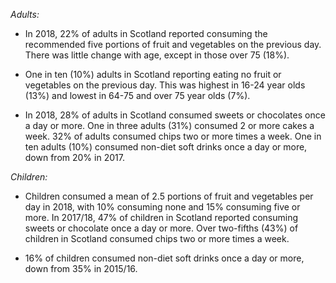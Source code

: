*Adults:* 

* In 2018, 22% of adults in Scotland reported consuming the recommended five portions of fruit and vegetables on the previous day. There was little change with age, except in those over 75 (18%).

* One in ten (10%) adults in Scotland reporting eating no fruit or vegetables on the previous day. This was highest in 16-24 year olds (13%) and lowest in 64-75 and over 75 year olds (7%).

* In 2018, 28% of adults in Scotland consumed sweets or chocolates once a day or more. One in three adults (31%) consumed 2 or more cakes a week. 32% of adults consumed chips two or more times a week. One in ten adults (10%) consumed non-diet soft drinks once a day or more, down from 20% in 2017.

*Children:* 

* Children consumed a mean of 2.5 portions of fruit and vegetables per day in 2018, with 10% consuming none and 15% consuming five or more.
In 2017/18, 47% of children in Scotland reported consuming sweets or chocolate once a day or more. Over two-fifths (43%) of children in Scotland consumed chips two or more times a week. 

* 16% of children consumed non-diet soft drinks once a day or more, down from 35% in 2015/16. 
